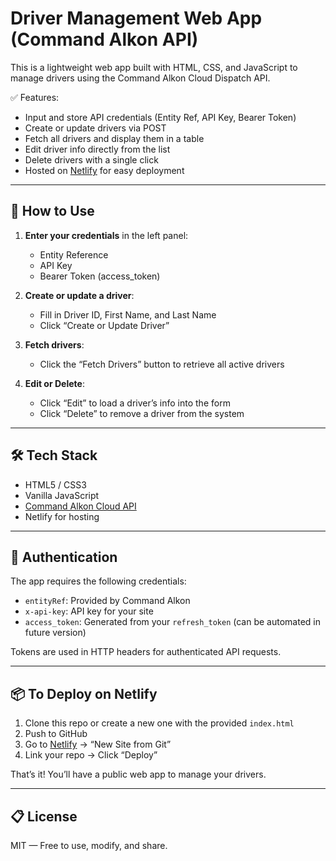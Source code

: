 # Driver Management Web App (Command Alkon API)

This is a lightweight web app built with HTML, CSS, and JavaScript to manage drivers using the Command Alkon Cloud Dispatch API.

✅ Features:
- Input and store API credentials (Entity Ref, API Key, Bearer Token)
- Create or update drivers via POST
- Fetch all drivers and display them in a table
- Edit driver info directly from the list
- Delete drivers with a single click
- Hosted on [Netlify](https://www.netlify.com/) for easy deployment

---

## 🚀 How to Use

1. **Enter your credentials** in the left panel:
   - Entity Reference
   - API Key
   - Bearer Token (access_token)

2. **Create or update a driver**:
   - Fill in Driver ID, First Name, and Last Name
   - Click “Create or Update Driver”

3. **Fetch drivers**:
   - Click the “Fetch Drivers” button to retrieve all active drivers

4. **Edit or Delete**:
   - Click “Edit” to load a driver’s info into the form
   - Click “Delete” to remove a driver from the system

---

## 🛠 Tech Stack

- HTML5 / CSS3
- Vanilla JavaScript
- [Command Alkon Cloud API](https://developer.commandalkon.io/)
- Netlify for hosting

---

## 🔐 Authentication

The app requires the following credentials:
- `entityRef`: Provided by Command Alkon
- `x-api-key`: API key for your site
- `access_token`: Generated from your `refresh_token` (can be automated in future version)

Tokens are used in HTTP headers for authenticated API requests.

---

## 📦 To Deploy on Netlify

1. Clone this repo or create a new one with the provided `index.html`
2. Push to GitHub
3. Go to [Netlify](https://app.netlify.com/) → “New Site from Git”
4. Link your repo → Click “Deploy”

That’s it! You’ll have a public web app to manage your drivers.

---

## 📋 License

MIT — Free to use, modify, and share.
